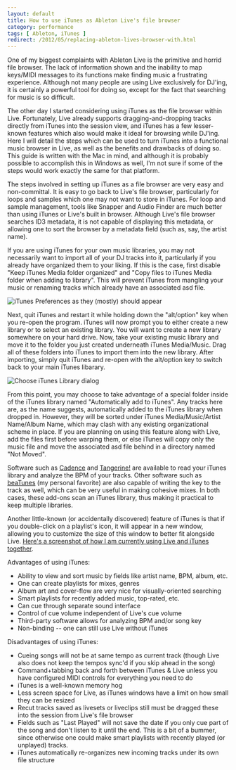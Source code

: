 ```yaml
---
layout: default
title: How to use iTunes as Ableton Live's file browser
category: performance
tags: [ Ableton, iTunes ]
redirect: /2012/05/replacing-ableton-lives-browser-with.html
---
```


One of my biggest complaints with Ableton Live is the primitive and horrid
file browser. The lack of information shown and the inability to map
keys/MIDI messages to its functions make finding music a frustrating
experience. Although not many people are using Live exclusively for DJ'ing,
it is certainly a powerful tool for doing so, except for the fact that
searching for music is so difficult.

The other day I started considering using iTunes as the file browser within
Live. Fortunately, Live already supports dragging-and-dropping tracks
directly from iTunes into the session view, and iTunes has a few lesser-known
features which also would make it ideal for browsing while DJ'ing. Here I
will detail the steps which can be used to turn iTunes into a functional
music browser in Live, as well as the benefits and drawbacks of doing so.
This guide is written with the Mac in mind, and although it is probably
possible to accomplish this in Windows as well, I'm not sure if some of the
steps would work exactly the same for that platform.

The steps involved in setting up iTunes as a file browser are very easy and
non-committal. It is easy to go back to Live's file browser, particularly for
loops and samples which one may not want to store in iTunes. For loop and
sample management, tools like Snapper and Audio Finder are much better than
using iTunes or Live's built in browser. Although Live's file browser
searches ID3 metadata, it is not capable of displaying this metadata, or
allowing one to sort the browser by a metadata field (such as, say, the
artist name).

If you are using iTunes for your own music libraries, you may not necessarily
want to import all of your DJ tracks into it, particularly if you already
have organized them to your liking. If this is the case, first disable "Keep
iTunes Media folder organized" and "Copy files to iTunes Media folder when
adding to library". This will prevent iTunes from mangling your music or
renaming tracks which already have an associated asd file.


![iTunes Preferences as they (mostly) should appear](http://static.nikreiman.com/ableton_itunes_advanced_prefs.png)


Next, quit iTunes and restart it while holding down the "alt/option" key when
you re-open the program. iTunes will now prompt you to either create a new
library or to select an existing library. You will want to create a new
library somewhere on your hard drive. Now, take your existing music library
and move it to the folder you just created underneath iTunes Media/Music.
Drag all of these folders into iTunes to import them into the new library.
After importing, simply quit iTunes and re-open with the alt/option key to
switch back to your main iTunes libarary.


![Choose iTunes Library dialog](http://static.nikreiman.com/ableton_itunes_choose_library.png)


From this point, you may choose to take advantage of a special folder inside
of the iTunes library named "Automatically add to iTunes". Any tracks here
are, as the name suggests, automatically added to the iTunes library when
dropped in. However, they will be sorted under iTunes Media/Music/Artist
Name/Album Name, which may clash with any existing organizational scheme in
place. If you are planning on using this feature along with Live, add the
files first before warping them, or else iTunes will copy only the music file
and move the associated asd file behind in a directory named "Not Moved".

Software such as [Cadence][1] and [Tangerine!][2] are available to read your
iTunes library and analyze the BPM of your tracks. Other software such as
[beaTunes][3] (my personal favorite) are also capable of writing the key to
the track as well, which can be very useful in making cohesive mixes. In both
cases, these add-ons scan an iTunes library, thus making it practical to keep
multiple libraries.

Another little-known (or accidentally discovered) feature of iTunes is that
if you double-click on a playlist's icon, it will appear in a new window,
allowing you to customize the size of this window to better fit alongside
Live. [Here's a screenshot of how I am currently using Live and iTunes
together][4].


Advantages of using iTunes:
* Ability to view and sort music by fields like artist name, BPM, album, etc.
* One can create playlists for mixes, genres
* Album art and cover-flow are very nice for visually-oriented searching
* Smart playlists for recently added music, top-rated, etc.
* Can cue through separate sound interface
* Control of cue volume independent of Live's cue volume
* Third-party software allows for analyzing BPM and/or song key
* Non-binding -- one can still use Live without iTunes

Disadvantages of using iTunes:
* Cueing songs will not be at same tempo as current track (though Live also
  does not keep the tempos sync'd if you skip ahead in the song)
* Command+tabbing back and forth between iTunes & Live unless you have
  configured MIDI controls for everything you need to do
* iTunes is a well-known memory hog
* Less screen space for Live, as iTunes windows have a limit on how small
  they can be resized
* Recut tracks saved as livesets or liveclips still must be dragged these
  into the session from Live's file browser
* Fields such as "Last Played" will not save the date if you only cue part
  of the song and don't listen to it until the end. This is a bit of a
  bummer, since otherwise one could make smart playlists with recently played
  (or unplayed) tracks.
* iTunes automatically re-organizes new incoming tracks under its own file
  structure


[1]: http://cadenceapp.com/
[2]: http://www.potionfactory.com/tangerine/
[3]: http://www.beatunes.com/
[4]: http://static.nikreiman.com/ableton_live_itunes.png
